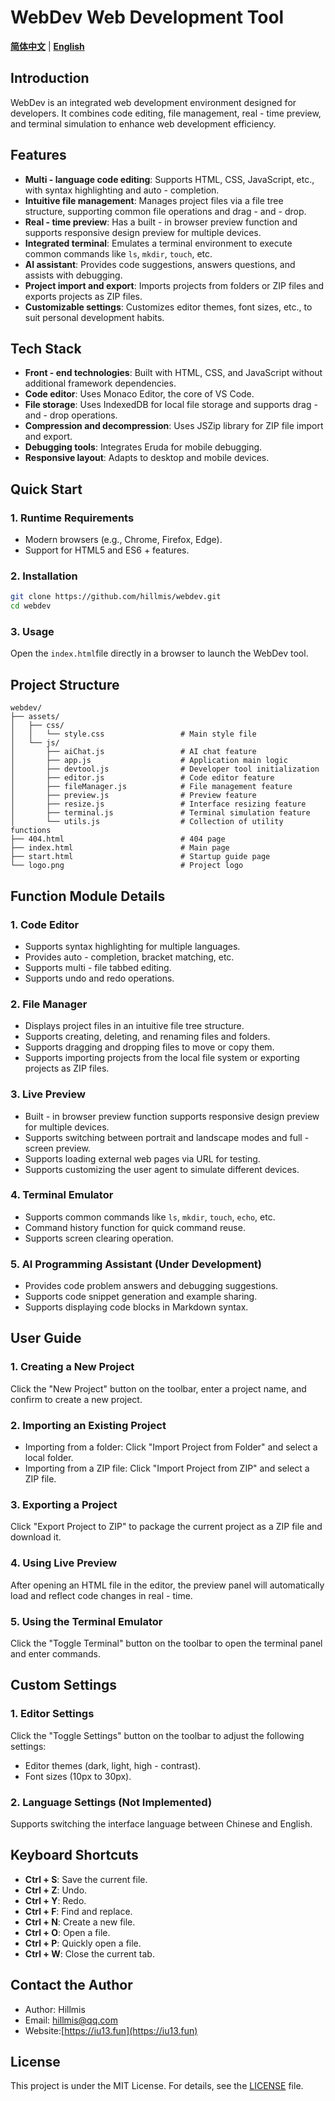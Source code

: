 # WebDev Web Development Tool

**[简体中文](README.md)** | **[English](README-en.md)**

## Introduction

WebDev is an integrated web development environment designed for developers. It combines code editing, file management, real - time preview, and terminal simulation to enhance web development efficiency.

## Features

- **Multi - language code editing**: Supports HTML, CSS, JavaScript, etc., with syntax highlighting and auto - completion.
- **Intuitive file management**: Manages project files via a file tree structure, supporting common file operations and drag - and - drop.
- **Real - time preview**: Has a built - in browser preview function and supports responsive design preview for multiple devices.
- **Integrated terminal**: Emulates a terminal environment to execute common commands like `ls`, `mkdir`, `touch`, etc.
- **AI assistant**: Provides code suggestions, answers questions, and assists with debugging.
- **Project import and export**: Imports projects from folders or ZIP files and exports projects as ZIP files.
- **Customizable settings**: Customizes editor themes, font sizes, etc., to suit personal development habits.

## Tech Stack

- **Front - end technologies**: Built with HTML, CSS, and JavaScript without additional framework dependencies.
- **Code editor**: Uses Monaco Editor, the core of VS Code.
- **File storage**: Uses IndexedDB for local file storage and supports drag - and - drop operations.
- **Compression and decompression**: Uses JSZip library for ZIP file import and export.
- **Debugging tools**: Integrates Eruda for mobile debugging.
- **Responsive layout**: Adapts to desktop and mobile devices.

## Quick Start

### 1. Runtime Requirements

- Modern browsers (e.g., Chrome, Firefox, Edge).
- Support for HTML5 and ES6 + features.

### 2. Installation

```bash
git clone https://github.com/hillmis/webdev.git
cd webdev
```

### 3. Usage

Open the `index.html`file directly in a browser to launch the WebDev tool.

## Project Structure

```
webdev/
├── assets/
│   ├── css/
│   │   └── style.css                 # Main style file
│   └── js/
│       ├── aiChat.js                 # AI chat feature
│       ├── app.js                    # Application main logic
│       ├── devtool.js                # Developer tool initialization
│       ├── editor.js                 # Code editor feature
│       ├── fileManager.js            # File management feature
│       ├── preview.js                # Preview feature
│       ├── resize.js                 # Interface resizing feature
│       ├── terminal.js               # Terminal simulation feature
│       └── utils.js                  # Collection of utility functions
├── 404.html                          # 404 page
├── index.html                        # Main page
├── start.html                        # Startup guide page
└── logo.png                          # Project logo
```

## Function Module Details

### 1. Code Editor

- Supports syntax highlighting for multiple languages.
- Provides auto - completion, bracket matching, etc.
- Supports multi - file tabbed editing.
- Supports undo and redo operations.

### 2. File Manager

- Displays project files in an intuitive file tree structure.
- Supports creating, deleting, and renaming files and folders.
- Supports dragging and dropping files to move or copy them.
- Supports importing projects from the local file system or exporting projects as ZIP files.

### 3. Live Preview

- Built - in browser preview function supports responsive design preview for multiple devices.
- Supports switching between portrait and landscape modes and full - screen preview.
- Supports loading external web pages via URL for testing.
- Supports customizing the user agent to simulate different devices.

### 4. Terminal Emulator

- Supports common commands like `ls`, `mkdir`, `touch`, `echo`, etc.
- Command history function for quick command reuse.
- Supports screen clearing operation.

### 5. AI Programming Assistant (Under Development)

- Provides code problem answers and debugging suggestions.
- Supports code snippet generation and example sharing.
- Supports displaying code blocks in Markdown syntax.

## User Guide

### 1. Creating a New Project

Click the "New Project" button on the toolbar, enter a project name, and confirm to create a new project.

### 2. Importing an Existing Project

- Importing from a folder: Click "Import Project from Folder" and select a local folder.
- Importing from a ZIP file: Click "Import Project from ZIP" and select a ZIP file.

### 3. Exporting a Project

Click "Export Project to ZIP" to package the current project as a ZIP file and download it.

### 4. Using Live Preview

After opening an HTML file in the editor, the preview panel will automatically load and reflect code changes in real - time.

### 5. Using the Terminal Emulator

Click the "Toggle Terminal" button on the toolbar to open the terminal panel and enter commands.

## Custom Settings

### 1. Editor Settings

Click the "Toggle Settings" button on the toolbar to adjust the following settings:

- Editor themes (dark, light, high - contrast).
- Font sizes (10px to 30px).

### 2. Language Settings (Not Implemented)

Supports switching the interface language between Chinese and English.

## Keyboard Shortcuts

- **Ctrl + S**: Save the current file.
- **Ctrl + Z**: Undo.
- **Ctrl + Y**: Redo.
- **Ctrl + F**: Find and replace.
- **Ctrl + N**: Create a new file.
- **Ctrl + O**: Open a file.
- **Ctrl + P**: Quickly open a file.
- **Ctrl + W**: Close the current tab.

## Contact the Author

- Author: Hillmis
- Email: hillmis@qq.com
- Website:[https://iu13.fun](https://iu13.fun)

## License

This project is under the MIT License. For details, see the [LICENSE](LICENSE) file.
